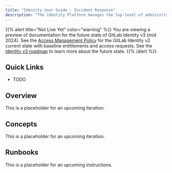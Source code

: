 ```yaml
---
title: "Identity User Guide - Incident Response"
description: "The Identity Platform manages the top-level of administrative access and infrastructure for GitLab systems access, and manages access policies for our tech stack applications. We manage all configuration using Terraform or REST API for base state management with a GitOps CI/CD approach. We use YAML files for day-to-day user, group and policy management. This page provides a quick reference guide and runbooks for Security Operations team members to respond to incidents and self service guide for frequently asked questions and use cases."
---
```


{{% alert title="Not Live Yet" color="warning" %}}
You are viewing a preview of documentation for the future state of GitLab Identity v3 (mid 2024). See the <a href="/handbook/security/access-management-policy">Access Management Policy</a> for the GitLab Identity v2 current state with baseline entitlements and access requests. See the <a href="/handbook/security/identity/roadmap">Identity v3 roadmap</a> to learn more about the future state.
{{% /alert %}}

## Quick Links

- TODO

## Overview

This is a placeholder for an upcoming iteration.

## Concepts

This is a placeholder for an upcoming iteration.

## Runbooks

This is a placeholder for an upcoming instructions.
